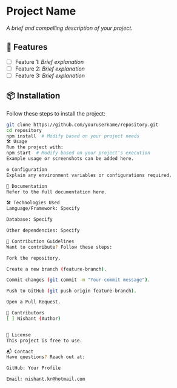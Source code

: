 # Project Name
_A brief and compelling description of your project._

## 🚀 Features
- [ ] Feature 1: _Brief explanation_
- [ ] Feature 2: _Brief explanation_
- [ ] Feature 3: _Brief explanation_

## 📦 Installation
Follow these steps to install the project:
```bash
git clone https://github.com/yourusername/repository.git
cd repository
npm install  # Modify based on your project needs
🛠 Usage
Run the project with:
npm start  # Modify based on your project's execution
Example usage or screenshots can be added here.

⚙️ Configuration
Explain any environment variables or configurations required.

📖 Documentation
Refer to the full documentation here.

🛠 Technologies Used
Language/Framework: Specify

Database: Specify

Other dependencies: Specify

📝 Contribution Guidelines
Want to contribute? Follow these steps:

Fork the repository.

Create a new branch (feature-branch).

Commit changes (git commit -m "Your commit message").

Push to GitHub (git push origin feature-branch).

Open a Pull Request.

🤝 Contributors
[ ] Nishant (Author)


📜 License
This project is free to use.

📬 Contact
Have questions? Reach out at:

GitHub: Your Profile

Email: nishant.kr@hotmail.com
